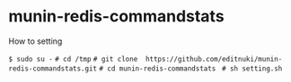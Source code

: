 munin-redis-commandstats
========================

How to setting


  `$ sudo su -`
  `# cd /tmp`
  `# git clone  https://github.com/editnuki/munin-redis-commandstats.git`
  `# cd munin-redis-commandstats `
  `# sh setting.sh`
